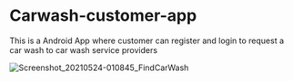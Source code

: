 # Carwash-customer-app
This is a Android App where customer can register and login to request a car wash to car wash service providers

![Screenshot_20210524-010845_FindCarWash](https://user-images.githubusercontent.com/75149500/119279781-2f1ed780-bc2e-11eb-921b-3796dbf1861f.jpg)
